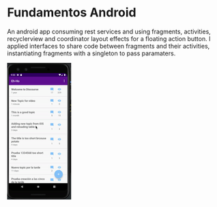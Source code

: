 # Fundamentos Android

An android app consuming rest services and using fragments, activities, recyclerview
and coordinator layout effects for a floating action button.
I applied interfaces to share code between fragments and their activities, instantiating fragments with a singleton to pass paramaters. 


![Discourse client](Demo/Eh-HoGif.gif)
